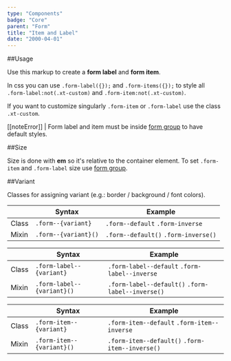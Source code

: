 ```yaml
---
type: "Components"
badge: "Core"
parent: "Form"
title: "Item and Label"
date: "2000-04-01"
---
```


##Usage

Use this markup to create a **form label** and **form item**.

<script type="text/plain" class="language-markup">
  <form>
    <label class="form-label">
      <!-- content -->
    </label>
    <input type="text" class="form-item">
  </form>
</script>

<demo>
  <demovanilla src="vanilla/components/form/item-label" name="item and label">
  </demovanilla>
</demo>

In css you can use `.form-label({});` and `.form-items({});` to style all `.form-label:not(.xt-custom)` and `.form-item:not(.xt-custom)`.

If you want to customize singularly `.form-item` or `.form-label` use the class `.xt-custom`.

[[noteError]]
| Form label and item must be inside [form group](/core/form/group) to have default styles.

##Size

Size is done with **em** so it's relative to the container element. To set `.form-item` and `.form-label` size use [form group](/core/form/group#size).

##Variant

Classes for assigning variant (e.g.: border / background / font colors).

<div class="table--scroll">

|                         | Syntax                                    | Example                       |
| ----------------------- | ----------------------------------------- | ----------------------------- |
| Class                   | `.form--{variant}`                        | `.form--default` `.form-inverse` |
| Mixin                   | `.form--{variant}()`                      | `.form--default()` `.form-inverse()` |

</div>

<div class="table--scroll">

|                         | Syntax                                    | Example                       |
| ----------------------- | ----------------------------------------- | ----------------------------- |
| Class                   | `.form-label--{variant}`                  | `.form-label--default` `.form-label--inverse` |
| Mixin                   | `.form-label--{variant}()`                | `.form-label--default()` `.form-label--inverse()` |

</div>

<div class="table--scroll">

|                         | Syntax                                    | Example                       |
| ----------------------- | ----------------------------------------- | ----------------------------- |
| Class                   | `.form-item--{variant}`                  | `.form-item--default` `.form-item--inverse` |
| Mixin                   | `.form-item--{variant}()`                | `.form-item--default()` `.form-item--inverse()` |

</div>

<demo>
  <demovanilla src="vanilla/components/form/variant-default">
  </demovanilla>
  <demovanilla src="vanilla/components/form/variant-inverse">
  </demovanilla>
</demo>
